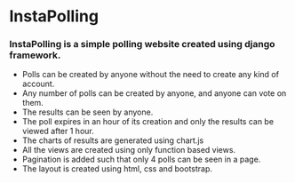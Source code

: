 # InstaPolling
<h3 style="font-weight:bold;">InstaPolling is a simple polling website created using django framework.</h3>
<ul>
  <li>Polls can be created by anyone without the need to create any kind of account.</li>
  <li>Any number of polls can be created by anyone, and anyone can vote on them.</li>
  <li>The results can be seen by anyone.</li>
  <li>The poll expires in an hour of its creation and only the results can be viewed after 1 hour.</li>
  <li>The charts of results are generated using chart.js</li>
  <li>All the views are created using only function based views.</li>
  <li>Pagination is added such that only 4 polls can be seen in a page.</li>
  <li>The layout is created using html, css and bootstrap.</li>
</ul>
